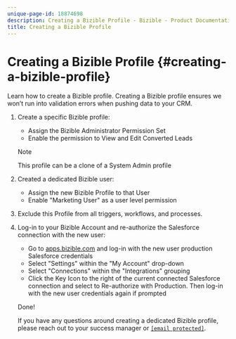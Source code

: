 ```yaml
---
unique-page-id: 18874698
description: Creating a Bizible Profile - Bizible - Product Documentation
title: Creating a Bizible Profile
---
```


# Creating a Bizible Profile {#creating-a-bizible-profile}

Learn how to create a Bizible profile. Creating a Bizible profile ensures we won’t run into validation errors when pushing data to your CRM.

1. Create a specific Bizible profile:

    * Assign the Bizible Administrator Permission Set
    * Enable the permission to View and Edit Converted Leads

   >[!NOTE]
   >
   >This profile can be a clone of a System Admin profile

1. Created a dedicated Bizible user:

    * Assign the new Bizible Profile to that User
    * Enable "Marketing User" as a user level permission

1. Exclude this Profile from all triggers, workflows, and processes.
1. Log-in to your Bizible Account and re-authorize the Salesforce connection with the new user:

    * Go to [apps.bizible.com](http://apps.bizible.com) and log-in with the new user production Salesforce credentials
    * Select "Settings" within the "My Account" drop-down
    * Select "Connections" within the "Integrations" grouping
    * Click the Key Icon to the right of the current connected Salesforce connection and select to Re-authorize with Production. Then log-in with the new user credentials again if prompted

   Done!  
  
   If you have any questions around creating a dedicated Bizible profile, please reach out to your success manager or [`[email protected]`](http://docs.marketo.com/cdn-cgi/l/email-protection#85f6f0f5f5eaf7f1c5e7ecffece7e9e0abe6eae8).

